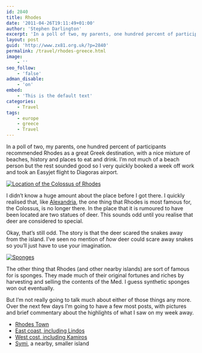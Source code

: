 ```yaml
---
id: 2840
title: Rhodes
date: '2011-04-26T19:11:49+01:00'
author: 'Stephen Darlington'
excerpt: 'In a poll of two, my parents, one hundred percent of participants recommended Rhodes as a great Greek destination, with a nice mixture of beaches, history and places to eat and drink. Seemed worth a visit.'
layout: post
guid: 'http://www.zx81.org.uk/?p=2840'
permalink: /travel/rhodes-greece.html
image:
    - ''
seo_follow:
    - 'false'
adman_disable:
    - 'on'
embed:
    - 'This is the default text'
categories:
    - Travel
tags:
    - europe
    - greece
    - Travel
---
```


In a poll of two, my parents, one hundred percent of participants recommended Rhodes as a great Greek destination, with a nice mixture of beaches, history and places to eat and drink. I’m not much of a beach person but the rest sounded good so I very quickly booked a week off work and took an Easyjet flight to Diagoras airport.

[![Location of the Colossus of Rhodes](https://i0.wp.com/farm6.static.flickr.com/5302/5632194805_b9ee150520.jpg?resize=500%2C333)](http://www.flickr.com/photos/stephendarlington/5632194805/ "Location of the Colossus of Rhodes by stephendarlington, on Flickr")

I didn’t know a huge amount about the place before I got there. I quickly realised that, like [Alexandria](http://www.zx81.org.uk/travel/egypt-alexandria.html), the one thing that Rhodes is most famous for, the Colossus, is no longer there. In the place that it is rumoured to have been located are two statues of deer. This sounds odd until you realise that deer are considered to special.

Okay, that’s still odd. The story is that the deer scared the snakes away from the island. I’ve seen no mention of *how* deer could scare away snakes so you’ll just have to use your imagination.

[![Sponges](https://i0.wp.com/farm6.static.flickr.com/5104/5632190985_dbb0453398.jpg?resize=333%2C500)](http://www.flickr.com/photos/stephendarlington/5632190985/ "Sponges by stephendarlington, on Flickr")

The other thing that Rhodes (and other nearby islands) are sort of famous for is sponges. They made much of their original fortunes and riches by harvesting and selling the contents of the Med. I guess synthetic sponges won out eventually.

But I’m not really going to talk much about either of those things any more. Over the next few days I’m going to have a few most posts, with pictures and brief commentary about the highlights of what I saw on my week away.

- [Rhodes Town](http://www.zx81.org.uk/travel/rhodes-town-greece.html)
- [East coast, including Lindos](http://www.zx81.org.uk/travel/lindos-and-rhodes-east-coast-greece.html)
- [West cost, including Kamiros](http://www.zx81.org.uk/travel/kamiros-and-rhodes-west-coast-greece.html)
- [Symi](http://www.zx81.org.uk/travel/symi-greece.html), a nearby, smaller island